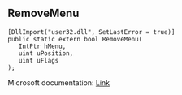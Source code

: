 ## RemoveMenu

```
[DllImport("user32.dll", SetLastError = true)]
public static extern bool RemoveMenu(
   IntPtr hMenu,
   uint uPosition,
   uint uFlags
);
```

Microsoft documentation: [Link](https://docs.microsoft.com/en-us/windows/win32/api/winuser/nf-winuser-removemenu)

